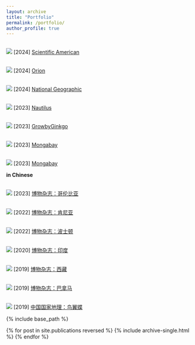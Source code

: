 ```yaml
---
layout: archive
title: "Portfolio"
permalink: /portfolio/
author_profile: true
---
```


<br/><img src='/images/Sci Ame Congo.png'>
[2024] [Scientific American](https://www.scientificamerican.com/article/revealed-elephants-and-gorillas-hang-out-in-hidden-playgrounds)

<br/><img src='/images/Orion.png'>
[2024] [Orion](https://orionmagazine.org/article/silkworm-industry-china/)

<br/><img src='/images/Nat_Geo_Hybrid.png'>
[2024] [National Geographic](https://www.nationalgeographic.com/science/article/oldest-hybrid-butterfly-species) 

<br/><img src='/images/Nautilus_caterpillar_fungus.png'>
[2023] [Nautilus](https://nautil.us/the-last-of-the-fungus-370460/) 

<br/><img src='/images/Leeches.png'>
[2023] [GrowbyGinkgo](https://www.growbyginkgo.com/2023/08/02/leeches-with-jobs/) 

<br/><img src='/images/Mongabay_game.png'>
[2023] [Mongabay](https://news.mongabay.com/2023/03/can-gaming-solve-a-puzzle-for-camera-trap-conservationists-commentary/)

<br/><img src='/images/Mongabay_Tibet.png'>
[2023] [Mongabay](https://news.mongabay.com/2023/06/chinas-qinghai-tibet-ecosystem-legislation-is-a-landmark-but-for-whom-commentary/#:~:text=The%20Qinghai%2DTibet%20Plateau%20Act,area%20larger%20than%20western%20Europe.) 

**in Chinese**

<br/><img src='/images/博物哥伦比亚.png'>
[2023] [博物杂志：哥伦比亚](https://drive.google.com/file/d/121_B-Sn6ezTiX33WQVHhWICTHRYAwZHB/view?pli=1)

<br/><img src='/images/博物肯尼亚.png'>
[2022] [博物杂志：肯尼亚](https://drive.google.com/file/d/1Dn-Fnj1I2tOBiCGXyUk6VRgXAfws-C44/view)

<br/><img src='/images/博物波士顿.png'>
[2022] [博物杂志：波士顿](https://drive.google.com/file/d/1oKv6RZDHFjpIh6h33JgubeFba61p9GjC/view)

<br/><img src='/images/博物印度.png'>
[2020] [博物杂志：印度](https://drive.google.com/file/d/1dGH_mkXVwpZsVafUC1EDrmGnMpU3YjGc/view)

<br/><img src='/images/博物西藏.png'>
[2019] [博物杂志：西藏](https://drive.google.com/file/d/16ZRMIbiAG7kwbN1iyIL2S55tLI_pZLU8/view)

<br/><img src='/images/博物巴拿马.png'>
[2019] [博物杂志：巴拿马](https://drive.google.com/file/d/1Ncm2N6BxQgO6DaO2sce_kGXP4vipuZMa/view)

<br/><img src='/images/中国国家地理鸟翼蝶.png'>
[2019] [中国国家地理：鸟翼蝶](https://drive.google.com/file/d/1K6J-NestGCe-fW_H7nIiTHUgj_o-hSS5/view)

{% include base_path %}

{% for post in site.publications reversed %}
  {% include archive-single.html %}
{% endfor %}
